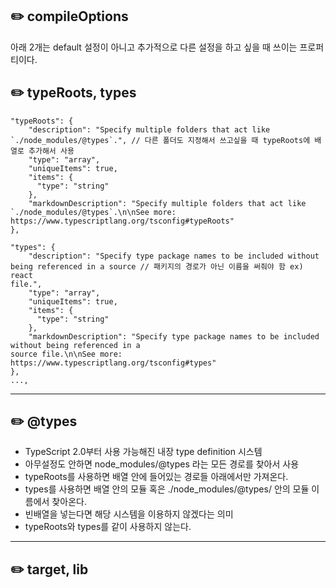 ## :pencil2: compileOptions

아래 2개는 default 설정이 아니고 추가적으로 다른 설정을 하고 싶을 때 쓰이는 프로퍼티이다.

## :pencil2: typeRoots, types

```
"typeRoots": {
    "description": "Specify multiple folders that act like `./node_modules/@types`.", // 다른 폴더도 지정해서 쓰고싶을 때 typeRoots에 배열로 추가해서 사용
    "type": "array",
    "uniqueItems": true,
    "items": {
      "type": "string"
    },
    "markdownDescription": "Specify multiple folders that act like `./node_modules/@types`.\n\nSee more:
https://www.typescriptlang.org/tsconfig#typeRoots"
},

"types": {
    "description": "Specify type package names to be included without being referenced in a source // 패키지의 경로가 아닌 이름을 써줘야 함 ex) react
file.",
    "type": "array",
    "uniqueItems": true,
    "items": {
      "type": "string"
    },
    "markdownDescription": "Specify type package names to be included without being referenced in a
source file.\n\nSee more: https://www.typescriptlang.org/tsconfig#types"
},
...,
```

--------------------------

## :pencil2: @types
- TypeScript 2.0부터 사용 가능해진 내장 type definition 시스템
- 아무설정도 안하면 node_modules/@types 라는 모든 경로를 찾아서 사용
- typeRoots를 사용하면 배열 안에 들어있는 경로들 아래에서만 가져온다.
- types를 사용하면 배열 안의 모듈 혹은 ./node_modules/@types/ 안의 모듈 이름에서 찾아온다.
- 빈배열을 넣는다면 해당 시스템을 이용하지 않겠다는 의미
- typeRoots와 types를 같이 사용하지 않는다.



--------------------------------------------------------

## :pencil2: target, lib

